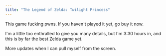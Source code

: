 ```yaml
---
title: "The Legend of Zelda: Twilight Princess"
---
```


This game fucking pwns. If you haven't played it yet, go buy it now.

I'm a little too enthralled to give you many details, but I'm 3:30 hours in,
and this is by far the best Zelda game yet.

More updates when I can pull myself from the screen.
